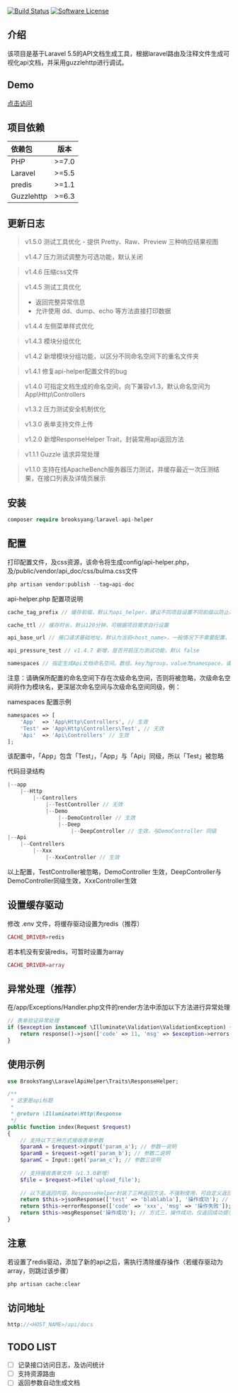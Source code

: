 [![Build Status](https://travis-ci.org/BrooksYang/laravel-api-helper.svg?branch=master)](https://travis-ci.org/BrooksYang/laravel-api-helper)
[![Software License][ico-license]](LICENSE)

[ico-license]: https://img.shields.io/badge/license-MIT-brightgreen.svg?style=flat

## 介绍
该项目是基于Laravel 5.5的API文档生成工具，根据laravel路由及注释文件生成可视化api文档，并采用guzzlehttp进行调试。

## Demo
[点击访问](http://api-helper.brooksyang.cn/api/docs)

## 项目依赖
|   依赖包    |   版本  |
|   :---     | :----: |
|    PHP     |  >=7.0 |
|   Laravel  |  >=5.5 |
|   predis   |  >=1.1 |
| Guzzlehttp |  >=6.3 |

## 更新日志

>v1.5.0 测试工具优化 - 提供 Pretty、Raw、Preview 三种响应结果视图

>v1.4.7 压力测试调整为可选功能，默认关闭

>v1.4.6 压缩css文件

>v1.4.5 测试工具优化
>- 返回完整异常信息
>- 允许使用 dd、dump、echo 等方法直接打印数据

>v1.4.4 左侧菜单样式优化

>v1.4.3 模块分组优化

>v1.4.2 新增模块分组功能，以区分不同命名空间下的重名文件夹

>v1.4.1 修复api-helper配置文件的bug

>v1.4.0 可指定文档生成的命名空间，向下兼容v1.3，默认命名空间为App\Http\Controllers

>v1.3.2 压力测试安全机制优化

>v1.3.0 表单支持文件上传

>v1.2.0 新增ResponseHelper Trait，封装常用api返回方法

>v1.1.1 Guzzle 请求异常处理

>v1.1.0 支持在线ApacheBench服务器压力测试，并缓存最近一次压测结果，在接口列表及详情页展示

## 安装
```php
composer require brooksyang/laravel-api-helper
```

## 配置
打印配置文件，及css资源，该命令将生成config/api-helper.php，及/public/vendor/api_doc/css/bulma.css文件
```php
php artisan vendor:publish --tag=api-doc
```

api-helper.php 配置项说明
```php
cache_tag_prefix // 缓存前缀，默认为api_helper，建议不同项目设置不同前缀以防止冲突

cache_ttl // 缓存时长，默认120分钟，可根据项目需求自行设置

api_base_url // 接口请求基础地址，默认为当前<host_name>，一般情况下不需要配置，若存在内外网不通的情况，可设置为相应内网地址

api_pressure_test // v1.4.7 新增，是否开启压力测试功能，默认 false

namespaces // 指定生成Api文档命名空间，数组，key为group，value为namespace，请确保namspace之间没有交集，否则小集合将被忽略
```
注意：请确保所配置的命名空间下存在次级命名空间，否则将被忽略，次级命名空间将作为模块名，更深层次命名空间与次级命名空间同级，例：

namespaces 配置示例
```php
namespaces => [
    'App'  => 'App\Http\Controllers', // 生效
    'Test' => 'App\Http\Controllers\Test', // 无效
    'Api'  => 'Api\Controllers' // 生效
];
```
该配置中，「App」包含「Test」，「App」与「Api」同级，所以「Test」被忽略

代码目录结构
```php
|--app
    |--Http
        |--Controllers
            |--TestController // 无效
            |--Demo
                |--DemoController // 生效
                |--Deep
                    |--DeepController // 生效，与DemoController 同级
|--Api
    |--Controllers
        |--Xxx
            |--XxxController // 生效
```
以上配置，TestController被忽略，DemoController 生效，DeepController与DemoController同级生效，XxxController生效

## 设置缓存驱动
修改 .env 文件，将缓存驱动设置为redis（推荐）
```php
CACHE_DRIVER=redis
```

若本机没有安装redis，可暂时设置为array
```php
CACHE_DRIVER=array
```

## 异常处理（推荐）
在/app/Exceptions/Handler.php文件的render方法中添加以下方法进行异常处理
```php
// 表单验证异常处理
if ($exception instanceof \Illuminate\Validation\ValidationException) {
    return response()->json(['code' => 11, 'msg' => $exception->errors(), 'data' => null]);
}
```

## 使用示例
```php
use BrooksYang\LaravelApiHelper\Traits\ResponseHelper;

/**
 * 这里是api标题
 *
 * @return \Illuminate\Http\Response
 */
public function index(Request $request)
{
    // 支持以下三种方式接收表单参数
    $paramA = $request->input('param_a'); // 参数一说明
    $paramB = $request->get('param_b'); // 参数二说明
    $paramC = Input::get('param_c'); // 参数三说明
    
    // 支持接收表单文件（v1.3.0新增）
    $file = $request->file('upload_file');
    
    // 以下是返回内容，ResponseHelper封装了三种返回方法，不强制使用，可自定义返回数据结构
    return $this->jsonResponse(['test' => 'blablabla'], '操作成功'); // 方式一，操作成功，返回数据及提示信息
    return $this->errorResponse(['code' => 'xxx', 'msg' => '操作失败']); // 方式二，操作失败，返回错误码及错误消息
    return $this->msgResponse('操作成功'); // 方式三，操作成功，仅返回成功提示消息
}
```

## 注意
若设置了redis驱动，添加了新的api之后，需执行清除缓存操作（若缓存驱动为array，则跳过该步骤）
```php
php artisan cache:clear
```

## 访问地址
```php
http://<HOST_NAME>/api/docs
```

## TODO LIST
- [ ] 记录接口访问日志，及访问统计
- [ ] 支持资源路由
- [ ] 返回参数自动生成文档
